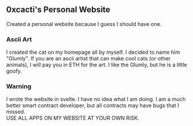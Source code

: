 ## 0xcacti's Personal Website

Created a personal website because I guess I should have one.

### Ascii Art

I created the cat on my homepage all by myself. I decided to name him "Glumly".
If you are an ascii artist that can make cool cats (or other animals), I will pay you in ETH for the art.
I like the Glumly, but he is a little goofy.

### Warning

I wrote the website in svelte. I have no idea what I am doing.
I am a much better smart contract developer, but all contracts may have bugs that I missed.  
USE ALL APPS ON MY WEBSITE AT YOUR OWN RISK.
